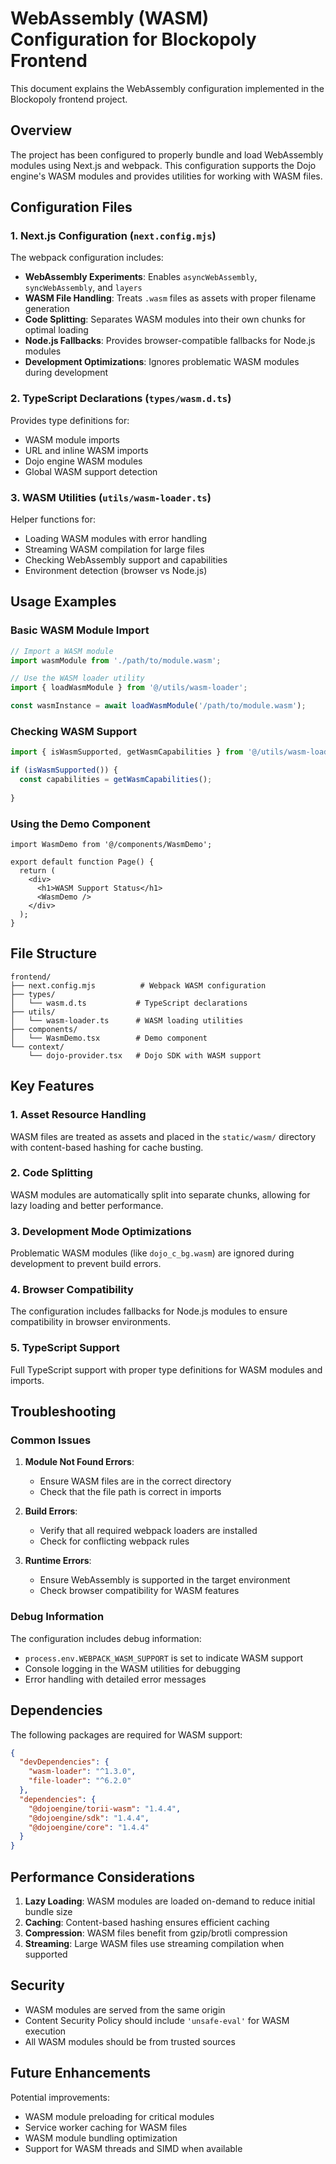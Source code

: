 # WebAssembly (WASM) Configuration for Blockopoly Frontend

This document explains the WebAssembly configuration implemented in the Blockopoly frontend project.

## Overview

The project has been configured to properly bundle and load WebAssembly modules using Next.js and webpack. This configuration supports the Dojo engine's WASM modules and provides utilities for working with WASM files.

## Configuration Files

### 1. Next.js Configuration (`next.config.mjs`)

The webpack configuration includes:

- **WebAssembly Experiments**: Enables `asyncWebAssembly`, `syncWebAssembly`, and `layers`
- **WASM File Handling**: Treats `.wasm` files as assets with proper filename generation
- **Code Splitting**: Separates WASM modules into their own chunks for optimal loading
- **Node.js Fallbacks**: Provides browser-compatible fallbacks for Node.js modules
- **Development Optimizations**: Ignores problematic WASM modules during development

### 2. TypeScript Declarations (`types/wasm.d.ts`)

Provides type definitions for:
- WASM module imports
- URL and inline WASM imports
- Dojo engine WASM modules
- Global WASM support detection

### 3. WASM Utilities (`utils/wasm-loader.ts`)

Helper functions for:
- Loading WASM modules with error handling
- Streaming WASM compilation for large files
- Checking WebAssembly support and capabilities
- Environment detection (browser vs Node.js)

## Usage Examples

### Basic WASM Module Import

```typescript
// Import a WASM module
import wasmModule from './path/to/module.wasm';

// Use the WASM loader utility
import { loadWasmModule } from '@/utils/wasm-loader';

const wasmInstance = await loadWasmModule('/path/to/module.wasm');
```

### Checking WASM Support

```typescript
import { isWasmSupported, getWasmCapabilities } from '@/utils/wasm-loader';

if (isWasmSupported()) {
  const capabilities = getWasmCapabilities();
  
}
```

### Using the Demo Component

```tsx
import WasmDemo from '@/components/WasmDemo';

export default function Page() {
  return (
    <div>
      <h1>WASM Support Status</h1>
      <WasmDemo />
    </div>
  );
}
```

## File Structure

```
frontend/
├── next.config.mjs          # Webpack WASM configuration
├── types/
│   └── wasm.d.ts           # TypeScript declarations
├── utils/
│   └── wasm-loader.ts      # WASM loading utilities
├── components/
│   └── WasmDemo.tsx        # Demo component
└── context/
    └── dojo-provider.tsx   # Dojo SDK with WASM support
```

## Key Features

### 1. Asset Resource Handling
WASM files are treated as assets and placed in the `static/wasm/` directory with content-based hashing for cache busting.

### 2. Code Splitting
WASM modules are automatically split into separate chunks, allowing for lazy loading and better performance.

### 3. Development Mode Optimizations
Problematic WASM modules (like `dojo_c_bg.wasm`) are ignored during development to prevent build errors.

### 4. Browser Compatibility
The configuration includes fallbacks for Node.js modules to ensure compatibility in browser environments.

### 5. TypeScript Support
Full TypeScript support with proper type definitions for WASM modules and imports.

## Troubleshooting

### Common Issues

1. **Module Not Found Errors**: 
   - Ensure WASM files are in the correct directory
   - Check that the file path is correct in imports

2. **Build Errors**:
   - Verify that all required webpack loaders are installed
   - Check for conflicting webpack rules

3. **Runtime Errors**:
   - Ensure WebAssembly is supported in the target environment
   - Check browser compatibility for WASM features

### Debug Information

The configuration includes debug information:
- `process.env.WEBPACK_WASM_SUPPORT` is set to indicate WASM support
- Console logging in the WASM utilities for debugging
- Error handling with detailed error messages

## Dependencies

The following packages are required for WASM support:

```json
{
  "devDependencies": {
    "wasm-loader": "^1.3.0",
    "file-loader": "^6.2.0"
  },
  "dependencies": {
    "@dojoengine/torii-wasm": "1.4.4",
    "@dojoengine/sdk": "1.4.4",
    "@dojoengine/core": "1.4.4"
  }
}
```

## Performance Considerations

1. **Lazy Loading**: WASM modules are loaded on-demand to reduce initial bundle size
2. **Caching**: Content-based hashing ensures efficient caching
3. **Compression**: WASM files benefit from gzip/brotli compression
4. **Streaming**: Large WASM files use streaming compilation when supported

## Security

- WASM modules are served from the same origin
- Content Security Policy should include `'unsafe-eval'` for WASM execution
- All WASM modules should be from trusted sources

## Future Enhancements

Potential improvements:
- WASM module preloading for critical modules
- Service worker caching for WASM files
- WASM module bundling optimization
- Support for WASM threads and SIMD when available